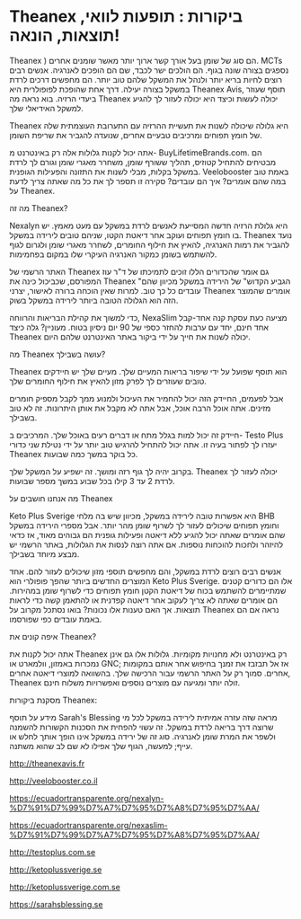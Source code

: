 <h1>Theanex ביקורות : תופעות לוואי, תוצאות, הונאה!
</h1>


Theanex ) הם סוג של שומן בעל אורך קשר ארוך יותר מאשר שומנים אחרים. MCTs נספגים בצורה שונה בגוף. הם הולכים ישר לכבד, שם הם הופכים לאנרגיה. אנשים רבים רוצים לחיות בריא יותר ולנהל את המשקל שלהם טוב יותר. הם מחפשים דרכים לרדת במשקל בצורה יעילה. דרך אחת שהופכת לפופולרית היא Theanex Avis, תוסף שעוזר ביעדי הרזיה. בוא נראה מה Theanex יכולה לעשות וכיצד היא יכולה לעזור לך להגיע למשקל האידיאלי שלך.

Theanex היא גלולה שיכולה לשנות את תעשיית ההרזיה עם התערובת העוצמתית שלה של חומץ תפוחים ומרכיבים טבעיים אחרים, שנועדה להגביר את שריפת השומן.

אתה יכול לקנות גלולות אלה רק באינטרנט מ- BuyLifetimeBrands.com. הם מבטיחים להתחיל קטוזיס, תהליך ששורף שומן, משחרר מאגרי שומן וגורם לך לרדת במשקל בקלות, מבלי לשנות את התזונה והפעילות הגופנית. Veelobooster באמת טוב במה שהם אומרים? איך הם עובדים? סקירה זו תספר לך את כל מה שאתה צריך לדעת על Theanex.

מה זה Theanex?

Nexalyn היא גלולת הרזיה חדשה המסייעת לאנשים לרדת במשקל עם מעט מאמץ. יש בו חומץ תפוחים ועוקב אחר דיאטת הקטו, שניהם טובים לירידה במשקל. Theanex נועד להגביר את רמות האנרגיה, להאיץ את חילוף החומרים, לשחרר מאגרי שומן ולגרום לגוף להשתמש בשומן כמקור האנרגיה העיקרי שלו במקום בפחמימות.

האתר הרשמי של Theanex גם אומר שהכדורים הללו זוכים לתמיכתו של ד"ר עוז המפורסם, שכביכול כינה את Theanex "הגביע הקדוש" של הירידה במשקל מכיוון שהם עובדים כל כך טוב. למרות שאין הוכחה ברורה לאישור, יצרני Theanex אומרים שהמוצר הזה הוא הגלולה הטובה ביותר לירידה במשקל בשוק.

כדי למשוך את קהילת הבריאות והרווחה, NexaSlim מציעה כעת עסקת קנה אחד-קבל אחד חינם, יחד עם ערבות להחזר כספי של 90 יום ניסיון בטוח. מעוניין? גלה כיצד Theanex יכולה לשנות את חייך על ידי ביקור באתר האינטרנט שלהם היום.

מה Theanex עושה בשבילך?

Theanex הוא תוסף שפועל על ידי שיפור בריאות המעיים שלך. מעיים שלך יש חיידקים טובים שעוזרים לך לפרק מזון להאיץ את חילוף החומרים שלך.

אבל לפעמים, החיידק הזה יכול להחמיר את העיכול ולמנוע ממך לקבל מספיק חומרים מזינים. אתה אוכל הרבה אוכל, אבל אתה לא מקבל את אותן היתרונות. זה לא טוב בשבילך.

חיידק זה יכול למות בגלל מתח או דברים רעים באוכל שלך. המרכיבים ב- Testo Plus יעזרו לך לפתור בעיה זו. אתה יכול להתחיל להרגיש טוב יותר על ידי נטילת שני כדורי Theanex כל בוקר במשך כמה שבועות.

בקרוב יהיה לך גוף רזה ומושך. זה ישפיע על המשקל שלך. Theanex יכולה לעזור לך לרדת 2 עד 3 קילו בכל שבוע במשך מספר שבועות.

מה אנחנו חושבים על Theanex

Keto Plus Sverige  היא אפשרות טובה לירידה במשקל, מכיוון שיש בה מלחי BHB וחומץ תפוחים שיכולים לעזור לך לשרוף שומן מהר יותר. אבל מספרי הירידה במשקל שהם אומרים שאתה יכול להגיע ללא דיאטה ופעילות גופנית הם גבוהים מאוד, אז כדאי להיזהר ולחכות להוכחות נוספות. אם אתה רוצה לנסות את הגלולות, באתר הרשמי יש מבצע מיוחד בשבילך.

אנשים רבים רוצים לרדת במשקל, והם מחפשים תוספי מזון שיכולים לעזור להם. אחד המוצרים החדשים ביותר שהפך פופולרי הוא Keto Plus Sverige. אלו הם כדורים קטנים שמתיימרים להשתמש בכוח של דיאטת הקטן חומץ תפוחים כדי לשרוף שומן במהירות. הם אומרים שאתה לא צריך לעקוב אחר דיאטה קפדנית או להתאמן קשה כדי לראות תוצאות. אך האם טענות אלו נכונות? בואו נסתכל מקרוב על Theanex נראה אם ​​הם באמת עובדים כפי שפורסמו.

איפה קונים את Theanex?

אתה יכול לקנות את Theanex רק באינטרנט ולא מחנויות מקומיות. גלולות אלו גם אינן נמכרות באמזון, וולמארט או GNC; אז אל תבזבז את זמנך בחיפוש אחר אותם במקומות אחרים. סמוך רק על האתר הרשמי עבור הרכישה שלך. בהשוואה למוצרי דיאטה אחרים, Theanex זולה יותר ומגיעה עם מוצרים נוספים ואפשרויות משלוח חינם.

מסקנת ביקורות Theanex:

מידע על תוסף Sarah's Blessing מראה שזה עזרה אמיתית לירידה במשקל לכל מי שרוצה דרך בריאה לרדת במשקל. זה עשוי להפחית את הסכנות הקשורות להשמנה ולשפר את המרת שומן לאנרגיה. סוג זה של ירידה במשקל אינו הופך אותך לחלש או עייף; למעשה, הגוף שלך אפילו לא שם לב שהוא משתנה.

http://theanexavis.fr

http://veelobooster.co.il

https://ecuadortransparente.org/nexalyn-%D7%91%D7%99%D7%A7%D7%95%D7%A8%D7%95%D7%AA/

https://ecuadortransparente.org/nexaslim-%D7%91%D7%99%D7%A7%D7%95%D7%A8%D7%95%D7%AA/

http://testoplus.com.se

http://ketoplussverige.se

http://ketoplussverige.com.se

https://sarahsblessing.se
